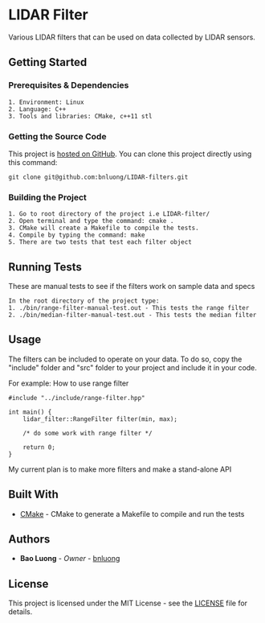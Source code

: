 # LIDAR Filter

Various LIDAR filters that can be used on data collected by LIDAR sensors.

## Getting Started

### Prerequisites & Dependencies

```
1. Environment: Linux
2. Language: C++
3. Tools and libraries: CMake, c++11 stl
```

### Getting the Source Code

This project is [hosted on GitHub](https://github.com/bnluong/LIDAR-filters). You can clone this project directly using this command:

```
git clone git@github.com:bnluong/LIDAR-filters.git
```

### Building the Project

```
1. Go to root directory of the project i.e LIDAR-filter/
2. Open terminal and type the command: cmake .
3. CMake will create a Makefile to compile the tests. 
4. Compile by typing the command: make
5. There are two tests that test each filter object
```

## Running Tests

These are manual tests to see if the filters work on sample data and specs
```
In the root directory of the project type: 
1. ./bin/range-filter-manual-test.out - This tests the range filter
2. ./bin/median-filter-manual-test.out - This tests the median filter
```

## Usage

The filters can be included to operate on your data. To do so, copy the "include" folder and "src" folder to your project and include it in your code.

For example: How to use range filter

```
#include "../include/range-filter.hpp"

int main() {
	lidar_filter::RangeFilter filter(min, max);
	
	/* do some work with range filter */
	
	return 0;
}
```

My current plan is to make more filters and make a stand-alone API

## Built With

* [CMake](https://cmake.org/) - CMake to generate a Makefile to compile and run the tests

## Authors

* **Bao Luong** - *Owner* - [bnluong](https://github.com/bnluong)

## License

This project is licensed under the MIT License - see the [LICENSE](LICENSE) file for details.
